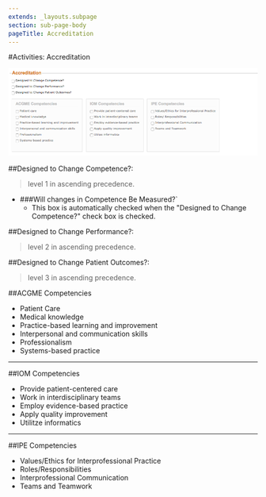 ```yaml
---
extends: _layouts.subpage
section: sub-page-body
pageTitle: Accreditation
---
```


#Activities: Accreditation

![image of accreditation](../img/activity/accreditation.png)

##Designed to Change Competence?:
>level 1 in ascending precedence.

- ###Will changes in Competence Be Measured?`
    - This box is automatically checked when the "Designed to Change Competence?" check box is checked.

##Designed to Change Performance?:
>level 2 in ascending precedence.

##Designed to Change Patient Outcomes?:
>level 3 in ascending precedence.

##ACGME Competencies

- Patient Care
- Medical knowledge
- Practice-based learning and improvement
- Interpersonal and communication skills
- Professionalism
- Systems-based practice

---

##IOM Competencies

- Provide patient-centered care
- Work in interdisciplinary teams
- Employ evidence-based practice
- Apply quality improvement
- Utilitze informatics

---

##IPE Competencies

- Values/Ethics for Interprofessional Practice
- Roles/Responsibilities
- Interprofessional Communication
- Teams and Teamwork
